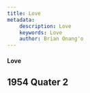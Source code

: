 ```yaml
---
title: Love  
metadata:
    description: Love  
    keywords: Love  
    author: Brian Onang'o
---
```


#### Love  

## 1954 Quater 2
